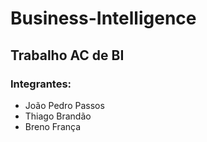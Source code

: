 # Business-Intelligence

## Trabalho AC de BI

### Integrantes:
- João Pedro Passos
- Thiago Brandão
- Breno França
